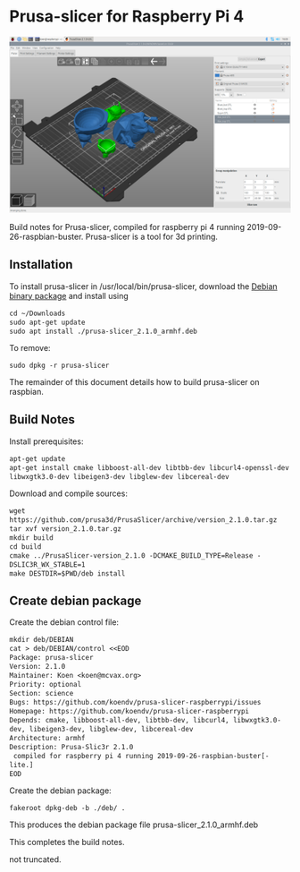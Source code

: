 # Prusa-slicer for Raspberry Pi 4
![screenshot](screenshot.jpg  "Russian Pokemon dolls")

Build notes for Prusa-slicer, compiled for raspberry pi 4 running 2019-09-26-raspbian-buster. Prusa-slicer is a tool for 3d printing. 
## Installation
To install prusa-slicer in /usr/local/bin/prusa-slicer, download the [Debian binary package](https://github.com/koendv/prusa-slicer-raspberrypi/releases/) and install using
```
cd ~/Downloads
sudo apt-get update
sudo apt install ./prusa-slicer_2.1.0_armhf.deb
```
To remove:
```
sudo dpkg -r prusa-slicer
```
The remainder of this document details how to build prusa-slicer on raspbian.
## Build Notes
Install prerequisites:
```
apt-get update
apt-get install cmake libboost-all-dev libtbb-dev libcurl4-openssl-dev libwxgtk3.0-dev libeigen3-dev libglew-dev libcereal-dev
```
Download and compile sources:
```
wget https://github.com/prusa3d/PrusaSlicer/archive/version_2.1.0.tar.gz
tar xvf version_2.1.0.tar.gz
mkdir build
cd build
cmake ../PrusaSlicer-version_2.1.0 -DCMAKE_BUILD_TYPE=Release -DSLIC3R_WX_STABLE=1
make DESTDIR=$PWD/deb install
```
## Create debian package
Create the debian control file:
```
mkdir deb/DEBIAN
cat > deb/DEBIAN/control <<EOD
Package: prusa-slicer
Version: 2.1.0
Maintainer: Koen <koen@mcvax.org>
Priority: optional
Section: science
Bugs: https://github.com/koendv/prusa-slicer-raspberrypi/issues
Homepage: https://github.com/koendv/prusa-slicer-raspberrypi
Depends: cmake, libboost-all-dev, libtbb-dev, libcurl4, libwxgtk3.0-dev, libeigen3-dev, libglew-dev, libcereal-dev
Architecture: armhf
Description: Prusa-Slic3r 2.1.0
 compiled for raspberry pi 4 running 2019-09-26-raspbian-buster[-lite.]
EOD
```
Create the debian package:
```
fakeroot dpkg-deb -b ./deb/ .
```
This produces the debian package file prusa-slicer_2.1.0_armhf.deb

This completes the build notes.

not truncated.
